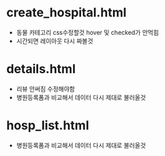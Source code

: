 # create_hospital.html
- 동물 카테고리 css수정할것 hover 및 checked가 안먹힘
- 시간되면 레이아웃 다시 짜볼것

# details.html
- 리뷰 안써짐 수정해야함
- 병원등록폼과 비교해서 데이터 다시 제대로 불러올것


# hosp_list.html
- 병원등록폼과 비교해서 데이터 다시 제대로 불러올것